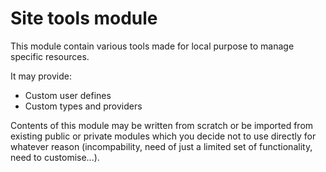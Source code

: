 # Site tools module

This module contain various tools made for local purpose to manage specific resources.

It may provide:

  - Custom user defines
  - Custom types and providers

Contents of this module may be written from scratch or be imported from existing public or private modules which you decide not to use directly for whatever reason (incompability, need of just a limited set of functionality, need to customise...).


